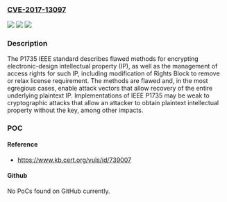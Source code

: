 ### [CVE-2017-13097](https://cve.mitre.org/cgi-bin/cvename.cgi?name=CVE-2017-13097)
![](https://img.shields.io/static/v1?label=Product&message=Standard&color=blue)
![](https://img.shields.io/static/v1?label=Version&message=P1735P1735%20&color=brighgreen)
![](https://img.shields.io/static/v1?label=Vulnerability&message=CWE-310&color=brighgreen)

### Description

The P1735 IEEE standard describes flawed methods for encrypting electronic-design intellectual property (IP), as well as the management of access rights for such IP, including modification of Rights Block to remove or relax license requirement. The methods are flawed and, in the most egregious cases, enable attack vectors that allow recovery of the entire underlying plaintext IP. Implementations of IEEE P1735 may be weak to cryptographic attacks that allow an attacker to obtain plaintext intellectual property without the key, among other impacts.

### POC

#### Reference
- https://www.kb.cert.org/vuls/id/739007

#### Github
No PoCs found on GitHub currently.

